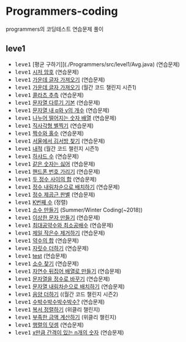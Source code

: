 # Programmers-coding
programmers의 코딩테스트 연습문제 풀이<br>

## leve1

- <kbd>leve1</kbd> [평균 구하기]](./Programmers/src/level1/Avg.java) (연습문제)
- <kbd>leve1</kbd> [시저 암호](./Programmers/src/level1/Caeser.java) (연습문제)
- <kbd>leve1</kbd> [가운데 글자 가져오기](./Programmers/src/level1/CenterString.java) (연습문제)
- <kbd>leve1</kbd> [가운데 글자 가져오기](./Programmers/src/level1/ChooseTwoAndPlus.java) (월간 코드 챌린지 시즌1)
- <kbd>leve1</kbd> [콜라츠 추측](./Programmers/src/level1/Collatz.java) (연습문제)
- <kbd>leve1</kbd> [문자열 다루기 기본](./Programmers/src/level1/ControlString.java) (연습문제)
- <kbd>leve1</kbd> [문자열 내 p와 y의 개수](./Programmers/src/level1/ControlString.java) (연습문제)
- <kbd>leve1</kbd> [나누어 떨어지는 숫자 배열](./Programmers/src/level1/DivideNumberArray.java) (연습문제)
- <kbd>leve1</kbd> [직사각형 별찍기](./Programmers/src/level1/DrawStar.java) (연습문제)
- <kbd>leve1</kbd> [짝수와 홀수](./Programmers/src/level1/EvenOdd.java) (연습문제)
- <kbd>leve1</kbd> [서울에서 김서방 찾기](./Programmers/src/level1/FindKim.java) (연습문제)
- <kbd>leve1</kbd> [내적](./Programmers/src/level1/FromOneToN.java) (월간 코드 챌린지 시즌1)
- <kbd>leve1</kbd> [하샤드 수](./Programmers/src/level1/Hashad.java) (연습문제)
- <kbd>leve1</kbd> [같은 숫자는 싫어](./Programmers/src/level1/HateSameNumber.java) (연습문제)
- <kbd>leve1</kbd> [핸드폰 번호 가리기](./Programmers/src/level1/HidePhonNumber.java) (연습문제)
- <kbd>leve1</kbd> [두 정수 사이의 합](./Programmers/src/level1/IntAndIntSum.java) (연습문제)
- <kbd>leve1</kbd> [정수 내림차순으로 배치하기](./Programmers/src/level1/IntegerReverse.java) (연습문제)
- <kbd>leve1</kbd> [정수 제곱근 판별](./Programmers/src/level1/IntegerSquareRoot.java) (연습문제)
- <kbd>leve1</kbd> [K번째 수](./Programmers/src/level1/Knumber.java) (정렬)
- <kbd>leve1</kbd> [소수 만들기](./Programmers/src/level1/MakePrimeNum.java) (Summer/Winter Coding(~2018))
- <kbd>leve1</kbd> [이상한 문자 만들기](./Programmers/src/level1/MakeStringArray.java) (연습문제)
- <kbd>leve1</kbd> [최대공약수와 최소공배수](./Programmers/src/level1/MinMax.java) (연습문제)
- <kbd>leve1</kbd> [제일 작은수 제거하기](./Programmers/src/level1/MinNumDelete.java) (연습문제)
- <kbd>leve1</kbd> [약수의 합](./Programmers/src/level1/MineralWater.java) (연습문제)
- <kbd>leve1</kbd> [자릿수 더하기](./Programmers/src/level1/PlusImtegerAt.java) (연습문제)
- <kbd>leve1</kbd> [test](./Programmers/src/level1/PlusMinus.java) (연습문제)
- <kbd>leve1</kbd> [소수 찾기](./Programmers/src/level1/PrimeNumber.java) (연습문제)
- <kbd>leve1</kbd> [자연수 뒤집어 배열로 만들기](./Programmers/src/level1/Reverse_Arr.java) (연습문제)
- <kbd>leve1</kbd> [문자열을 정수로 바꾸기](./Programmers/src/level1/StringChageInt.java) (연습문제)
- <kbd>leve1</kbd> [문자열 내림차순으로 배치하기](./Programmers/src/level1/StringSortDesc.java) (연습문제)
- <kbd>leve1</kbd> [음양 더하기](./Programmers/src/level1/PlusMinus.java) ((월간 코드 챌린지 시즌2)
- <kbd>leve1</kbd> [수박수박수박수박수?](./Programmers/src/level1/Watermelon.java) (연습문제)
- <kbd>leve1</kbd> [복서 정렬하기](./Programmers/src/level1/Weekly_6.java) (위클리 챌린지)
- <kbd>leve1</kbd> [부족한 금액 계산하기](./Programmers/src/level1/Weekly1_Exchange.java) (위클리 챌린지)
- <kbd>leve1</kbd> [행렬의 덧셈](./Programmers/src/level1/XYPlus.java) (연습문제)
- <kbd>leve1</kbd> [x만큼 간격이 있는 n개의 숫자](./Programmers/src/level1/XsizeNumber.java) (연습문제)